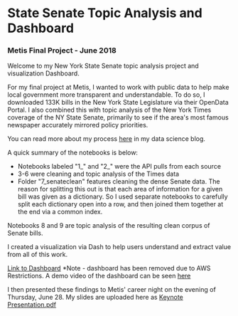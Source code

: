 # State Senate Topic Analysis and Dashboard
### Metis Final Project - June 2018

Welcome to my New York State Senate topic analysis project and visualization Dashboard.

For my final project at Metis, I wanted to work with public data to help make local government more transparent and understandable. To do so, I downloaded 133K bills in the New York State Legislature via their OpenData Portal. I also combined this with topic analysis of the New York Times coverage of the NY State Senate, primarily to see if the area's most famous newspaper accurately mirrored policy priorities.

You can read more about my process [here](https://bnewborn.github.io/BNewborn.github.io/2018/07/05/Increasing-Transparency-in-Albany.html) in my data science blog.

A quick summary of the notebooks is below:

* Notebooks labeled "1_" and "2_" were the API pulls from each source
* 3-6 were cleaning and topic analysis of the Times data
* Folder "7_senateclean" features cleaning the dense Senate data. The reason for splitting this out is that each area of information for a given bill was given as a dictionary. So I used separate notebooks to carefully split each dictionary open into a row, and then joined them together at the end via a common index.

Notebooks 8 and 9 are topic analysis of the resulting clean corpus of Senate bills.

I created a visualization via Dash to help users understand and extract value from all of this work.

[Link to Dashboard](http://bnsenatefinal-env.qtqc42jatv.us-east-1.elasticbeanstalk.com/)
*Note - dashboard has been removed due to AWS Restrictions. A demo video of the dashboard can be seen [here](https://vimeo.com/278546669)

I then presented these findings to Metis' career night on the evening of Thursday, June 28. My slides are uploaded here as [Keynote Presentation.pdf](/Keynote_Presentation.pdf)
